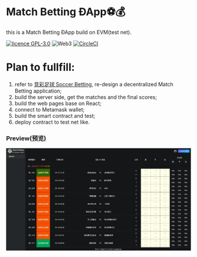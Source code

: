 # Match Betting ÐApp⚽💰
this is a Match Betting ÐApp build on EVM(test net).

[![licence GPL-3.0](https://img.shields.io/github/license/fabianorodrigo/dappsoccerbet?style=flat-square&logo=creativecommons)](https://github.com/fabianorodrigo/dappsoccerbet/blob/master/LICENSE.md)
![Web3](https://img.shields.io/badge/web3-Decentralized%20Web-brightgreen?style=flat-square&logo=ethereum)
[![CircleCI](https://circleci.com/gh/fabianorodrigo/dAppSoccerbet/tree/develop.svg?style=svg)](https://circleci.com/gh/fabianorodrigo/dAppSoccerbet/tree/develop)


# Plan to fullfill:
1. refer to [竞彩足球 Soccer Betting](https://www.sporttery.cn/jc/jsq/zqspf/), re-design a decentralized Match Betting application;
2. build the server side, get the matches and the final scores;
3. build the web pages base on React;
4. connect to Metamask wallet;
5. build the smart contract and test;
6. deploy contract to test net like.


### Preview(预览)
<div style=" margin: 0 auto;">
  <img src="frontend/src/assets/preview/preview1.jpg" alt="" title="" style=" ">
</div>

